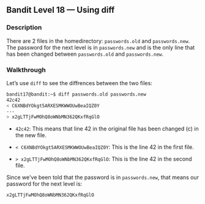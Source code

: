 ## Bandit Level 18 — Using diff

### Description

There are 2 files in the homedirectory: `passwords.old` and `passwords.new`. The password for the next level is in `passwords.new` and is the only line that has been changed between `passwords.old` and `passwords.new`.

### Walkthrough

Let’s use `diff` to see the diffrences between the two files:

```bash
bandit17@bandit:~$ diff passwords.old passwords.new
42c42
< C6XNBdYOkgt5ARXESMKWWOUwBeaIQZ0Y
---
> x2gLTTjFwMOhQ8oWNbMN362QKxfRqGlO
```
- `42c42`: This means that line 42 in the original file has been changed (c) in the new file.

- `< C6XNBdYOkgt5ARXESMKWWOUwBeaIQZ0Y`: This is the line 42 in the first file.

- `> x2gLTTjFwMOhQ8oWNbMN362QKxfRqGlO`: This is the line 42 in the second file.

Since we've been told that the password is in `passwords.new`, that means our password for the next level is:

```bash
x2gLTTjFwMOhQ8oWNbMN362QKxfRqGlO
```